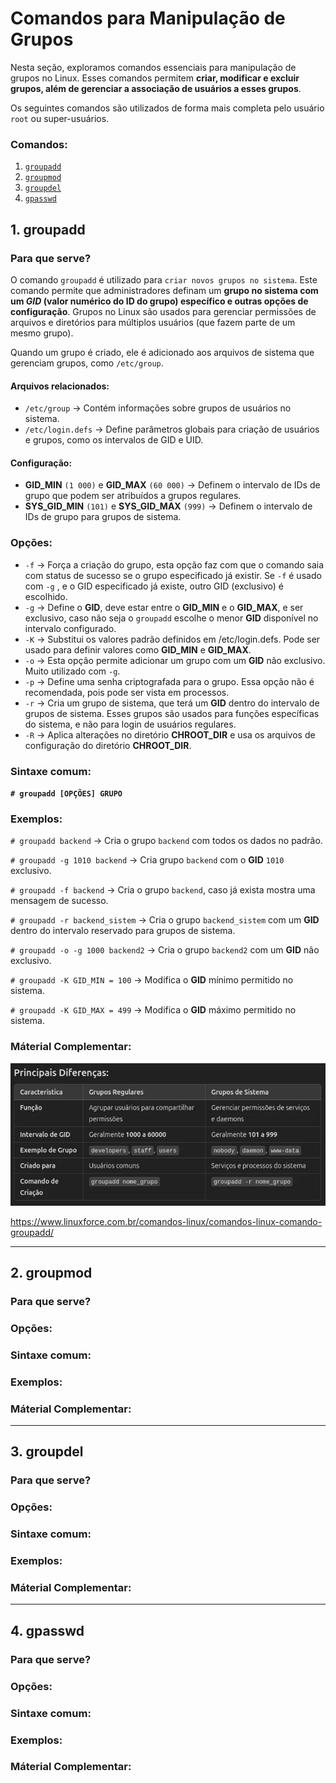 # Comandos para Manipulação de Grupos

Nesta seção, exploramos comandos essenciais para manipulação de grupos no Linux. Esses comandos permitem **criar, modificar e excluir grupos, além de gerenciar a associação de usuários a esses grupos**.

Os seguintes comandos são utilizados de forma mais completa pelo usuário `root` ou super-usuários.

### Comandos:

1. [`groupadd`](#1-groupadd)
2. [`groupmod`](#2-groupmod)
3. [`groupdel`](#3-groupdel)
4. [`gpasswd`](#4-gpasswd)

## 1. groupadd

### Para que serve?
O comando `groupadd` é utilizado para `criar novos grupos no sistema`. Este comando permite que administradores definam um **grupo no sistema com um _GID_ (valor numérico do ID do grupo) específico e outras opções de configuração**. Grupos no Linux são usados para gerenciar permissões de arquivos e diretórios para múltiplos usuários (que fazem parte de um mesmo grupo).

Quando um grupo é criado, ele é adicionado aos arquivos de sistema que gerenciam grupos, como `/etc/group`.

#### Arquivos relacionados:
- `/etc/group` → Contém informações sobre grupos de usuários no sistema.
- `/etc/login.defs` → Define parâmetros globais para criação de usuários e grupos, como os intervalos de GID e UID.

#### Configuração:
- **GID_MIN** `(1 000)` e **GID_MAX** `(60 000)` → Definem o intervalo de IDs de grupo que podem ser atribuídos a grupos regulares.
- **SYS_GID_MIN** `(101)` e **SYS_GID_MAX** `(999)` → Definem o intervalo de IDs de grupo para grupos de sistema.

### Opções:
- `-f` → Força a criação do grupo, esta opção faz com que o comando saia com status de sucesso se o grupo especificado já existir. Se `-f` é usado com `-g` , e o GID especificado já existe, outro GID (exclusivo) é escolhido.
- `-g` → Define o **GID**, deve estar entre o **GID_MIN** e o **GID_MAX**, e ser exclusivo, caso não seja o `groupadd` escolhe o menor **GID** disponível no intervalo configurado.
- `-K` → Substitui os valores padrão definidos em /etc/login.defs. Pode ser usado para definir valores como **GID_MIN** e **GID_MAX**.
- `-o` → Esta opção permite adicionar um grupo com um **GID** não exclusivo. Muito utilizado com `-g`.
- `-p` → Define uma senha criptografada para o grupo. Essa opção não é recomendada, pois pode ser vista em processos.
- `-r` → Cria um grupo de sistema, que terá um **GID** dentro do intervalo de grupos de sistema. Esses grupos são usados para funções específicas do sistema, e não para login de usuários regulares.
- `-R` → Aplica alterações no diretório **CHROOT_DIR** e usa os arquivos de configuração do diretório **CHROOT_DIR**.

### Sintaxe comum:
**`# groupadd [OPÇÕES] GRUPO`**

### Exemplos:
`# groupadd backend` → Cria o grupo `backend` com todos os dados no padrão.

`# groupadd -g 1010 backend` → Cria grupo `backend` com o **GID** `1010` exclusivo.

`# groupadd -f backend` → Cria o grupo `backend`, caso já exista mostra uma mensagem de sucesso.

`# groupadd -r backend_sistem` → Cria o grupo `backend_sistem` com um **GID** dentro do intervalo reservado para grupos de sistema.

`# groupadd -o -g 1000 backend2` → Cria o grupo `backend2` com um **GID** não exclusivo.

`# groupadd -K GID_MIN = 100` → Modifica o **GID** mínimo permitido no sistema.

`# groupadd -K GID_MAX = 499` → Modifica o **GID** máximo permitido no sistema.

### Máterial Complementar:
<img src="https://github.com/pedcravo/Wiki/blob/main/Linux/groupadd.png" width="600px">

https://www.linuxforce.com.br/comandos-linux/comandos-linux-comando-groupadd/

---

## 2. groupmod

### Para que serve?

### Opções:

### Sintaxe comum:

### Exemplos:

### Máterial Complementar:

---

## 3. groupdel

### Para que serve?

### Opções:

### Sintaxe comum:

### Exemplos:

### Máterial Complementar:

---

## 4. gpasswd

### Para que serve?

### Opções:

### Sintaxe comum:

### Exemplos:

### Máterial Complementar:
